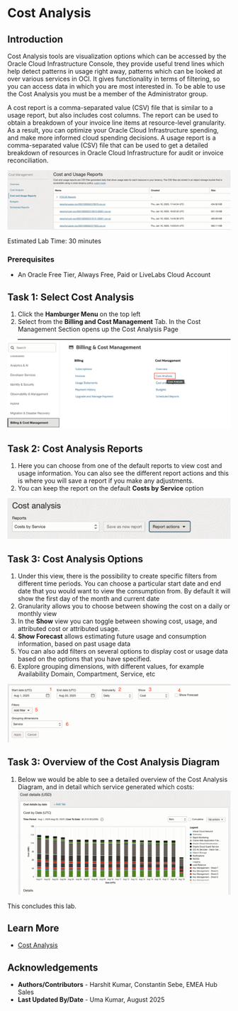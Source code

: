 # Cost Analysis

## Introduction
Cost Analysis tools are visualization options which can be accessed by the Oracle Cloud Infrastructure Console, they provide useful trend lines which help detect patterns in usage right away, patterns which can be looked at over various services in OCI. It gives functionality in terms of filtering, so you can access data in which you are most interested in. To be able to use the Cost Analysis you must be a member of the Administrator group.

A cost report is a comma-separated value (CSV) file that is similar to a usage report, but also includes cost columns. The report can be used to obtain a breakdown of your invoice line items at resource-level granularity. As a result, you can optimize your Oracle Cloud Infrastructure spending, and make more informed cloud spending decisions.
A usage report is a comma-separated value (CSV) file that can be used to get a detailed breakdown of resources in Oracle Cloud Infrastructure for audit or invoice reconciliation.

  ![](./images/costanalysis_0.png " ")

Estimated Lab Time: 30 minutes

### Prerequisites

* An Oracle Free Tier, Always Free, Paid or LiveLabs Cloud Account


## Task 1: Select Cost Analysis

1. Click the **Hamburger Menu** on the top left
2. Select from the **Billing and Cost Management** Tab. In the Cost Management Section opens up the Cost Analysis Page

  ![](./images/costanalysis_1.png " ")

  ## Task 2: Cost Analysis Reports

1. Here you can choose from one of the default reports to view cost and usage information. You can also see the different report actions and this is where you will save a report if you make any adjustments.
2. You can keep the report on the default **Costs by Service** option

  ![](./images/costanalysis_2.png " ")

## Task 3: Cost Analysis Options

1. Under this view, there is the possibility to create specific filters from different time periods. You can choose a particular start date and end date that you would want to view the consumption from. By default it will show the first day of the month and current date
2. Granularity allows you to choose between showing the cost on a daily or monthly view
3. In the **Show** view you can toggle between showing cost, usage, and attributed cost or attributed usage.
4. **Show Forecast** allows estimating future usage and consumption information, based on past usage data
5. You can also add filters on several options to display cost or usage data based on the options that you have specified. 
6. Explore grouping dimensions, with different values, for example Availability Domain, Compartment, Service, etc

  ![](./images/costanalysis_3.png " ")

## Task 3: Overview of the Cost Analysis Diagram

1. Below we would be able to see a detailed overview of the Cost Analysis Diagram, and in detail which service generated which costs:
  ![](./images/cost-chart.png " ")

This concludes this lab.

## Learn More
* [Cost Analysis](https://docs.cloud.oracle.com/en-us/iaas/Content/Billing/Concepts/costanalysisoverview.htm)

## Acknowledgements
* **Authors/Contributors** - Harshit Kumar, Constantin Sebe, EMEA Hub Sales
* **Last Updated By/Date** - Uma Kumar, August 2025

